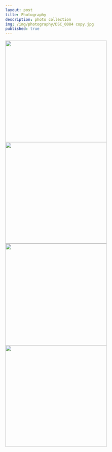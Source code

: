 ```yaml
---
layout: post
title: Photography
description: photo collection
img: /img/photography/DSC_0084 copy.jpg
published: true
---
```


<div class="row">
  <div class="col-sm">
     <img src="{{ site.baseurl }}/assets/img/photography/DSC_0084 copy.jpg" style="width: 20rem"/>
  </div>
  <div class="col-sm">
     <img src="{{ site.baseurl }}/assets/img/photography/DSC_0084.jpg" style="width: 20rem;"/> 
  </div>
  <div class="col-sm">
     <img src="{{ site.baseurl }}/assets/img/photography/DSC_0118.jpg" style="width: 20rem;"/> 
  </div>
  <div class="col-sm">
     <img src="{{ site.baseurl }}/assets/img/photography/DSC_0209.jpg" style="width: 20rem;"/>
  </div>
</div>